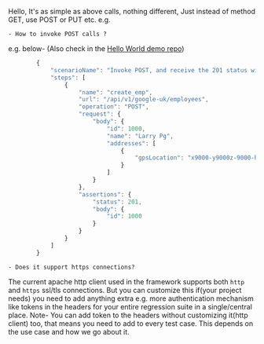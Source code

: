 Hello, It's as simple as above calls, nothing different, Just instead of method GET, use POST or PUT etc. e.g.

`- How to invoke POST calls ?`

e.g. below- (Also check in the [Hello World demo repo](https://github.com/authorjapps/zerocode-hello-world))
```javaScript
        {
            "scenarioName": "Invoke POST, and receive the 201 status with an ID",
            "steps": [
                {
                    "name": "create_emp",
                    "url": "/api/v1/google-uk/employees",
                    "operation": "POST",
                    "request": {
                        "body": {
                            "id": 1000,
                            "name": "Larry Pg",
                            "addresses": [
                                {
                                    "gpsLocation": "x9000-y9000z-9000-home"
                                }
                            ]
                        }
                    },
                    "assertions": {
                        "status": 201,
                        "body": {
                            "id": 1000
                        }
                    }
                }
            ]
        }
```
       

`- Does it support https connections?`

The current apache http client used in the framework supports both `http` and `https` ssl/tls connections. But you can customize this if(your project needs) you need to add anything extra e.g. more authentication mechanism like tokens in the headers for your entire regression suite in a single/central place. Note- You can add token to the headers without customizing it(http client) too, that means you need to add to every test case. This depends on the use case and how we go about it.
